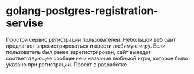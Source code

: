 # golang-postgres-registration-servise
Простой сервис регистрации пользователей. Небольшой веб сайт
предлагает зпрегистрироваться и ввести любимую игру. Если пользователь 
был ранее зарегистрирован, сайт выведет соответствующее сообщение и название
любимой игры, которое было указано при регистрации. Проект в разработке

